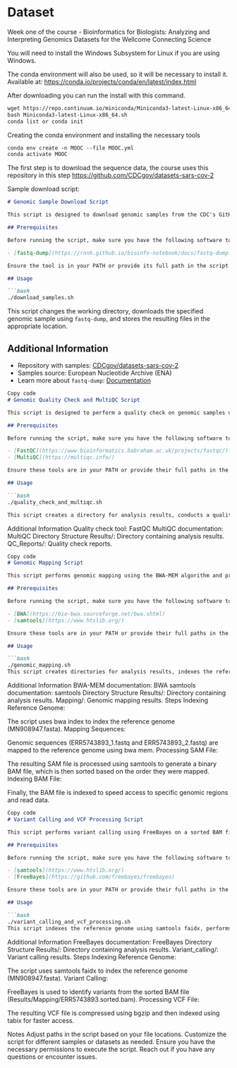# Dataset
Week one of the course - Bioinformatics for Biologists: Analyzing and Interpreting Genomics Datasets for the Wellcome Connecting Science

You will need to install the Windows Subsystem for Linux if you are using Windows.

The conda environment will also be used, so it will be necessary to install it.
Available at: https://conda.io/projects/conda/en/latest/index.html

After downloading you can run the install with this command.

```markdown
wget https://repo.continuum.io/miniconda/Miniconda3-latest-Linux-x86_64.sh
bash Miniconda3-latest-Linux-x86_64.sh
conda list or conda init
```
Creating the conda environment and installing the necessary tools

```markdown
conda env create -n MOOC --file MOOC.yml
conda activate MOOC
```

The first step is to download the sequence data, the course uses this repository in this step https://github.com/CDCgov/datasets-sars-cov-2

Sample download script:

```markdown
# Genomic Sample Download Script

This script is designed to download genomic samples from the CDC's GitHub repository. It utilizes the `fastq-dump` tool to process a specific file (`ERR5743893`) from the European Nucleotide Archive (ENA).

## Prerequisites

Before running the script, make sure you have the following software tools installed:

- [fastq-dump](https://rnnh.github.io/bioinfo-notebook/docs/fastq-dump.html)

Ensure the tool is in your PATH or provide its full path in the script.

## Usage

```bash
./download_samples.sh
```

This script changes the working directory, downloads the specified genomic sample using `fastq-dump`, and stores the resulting files in the appropriate location.

## Additional Information

- Repository with samples: [CDCgov/datasets-sars-cov-2](https://github.com/CDCgov/datasets-sars-cov-2)
- Samples source: European Nucleotide Archive (ENA)
- Learn more about `fastq-dump`: [Documentation](https://rnnh.github.io/bioinfo-notebook/docs/fastq-dump.html)

```markdown
Copy code
# Genomic Quality Check and MultiQC Script

This script is designed to perform a quality check on genomic samples using FastQC and generate a MultiQC report for aggregated results.

## Prerequisites

Before running the script, make sure you have the following software tools installed:

- [FastQC](https://www.bioinformatics.babraham.ac.uk/projects/fastqc/)
- [MultiQC](https://multiqc.info/)

Ensure these tools are in your PATH or provide their full paths in the script.

## Usage

```bash
./quality_check_and_multiqc.sh

This script creates a directory for analysis results, conducts a quality check on specified FASTQ files using FastQC, and generates a MultiQC report for aggregated results.
```

Additional Information
Quality check tool: FastQC
MultiQC documentation: MultiQC
Directory Structure
Results/: Directory containing analysis results.
QC_Reports/: Quality check reports.

```markdown
Copy code
# Genomic Mapping Script

This script performs genomic mapping using the BWA-MEM algorithm and processes the resulting SAM file using `samtools` for further analysis.

## Prerequisites

Before running the script, make sure you have the following software tools installed:

- [BWA](https://bio-bwa.sourceforge.net/bwa.shtml)
- [samtools](https://www.htslib.org/)

Ensure these tools are in your PATH or provide their full paths in the script.

## Usage

```bash
./genomic_mapping.sh
This script creates directories for analysis results, indexes the reference genome, maps genomic sequences to the reference using bwa mem, and processes the resulting SAM file using samtools.
```

Additional Information
BWA-MEM documentation: BWA
samtools documentation: samtools
Directory Structure
Results/: Directory containing analysis results.
Mapping/: Genomic mapping results.
Steps
Indexing Reference Genome:

The script uses bwa index to index the reference genome (MN908947.fasta).
Mapping Sequences:

Genomic sequences (ERR5743893_1.fastq and ERR5743893_2.fastq) are mapped to the reference genome using bwa mem.
Processing SAM File:

The resulting SAM file is processed using samtools to generate a binary BAM file, which is then sorted based on the order they were mapped.
Indexing BAM File:

Finally, the BAM file is indexed to speed access to specific genomic regions and read data.

```markdown
Copy code
# Variant Calling and VCF Processing Script

This script performs variant calling using FreeBayes on a sorted BAM file and then compresses and indexes the resulting VCF file using `bgzip` and `tabix`.

## Prerequisites

Before running the script, make sure you have the following software tools installed:

- [samtools](https://www.htslib.org/)
- [FreeBayes](https://github.com/freebayes/freebayes)

Ensure these tools are in your PATH or provide their full paths in the script.

## Usage

```bash
./variant_calling_and_vcf_processing.sh
This script indexes the reference genome using samtools faidx, performs variant calling using FreeBayes on a sorted BAM file, and then compresses and indexes the resulting VCF file.
```

Additional Information
FreeBayes documentation: FreeBayes
Directory Structure
Results/: Directory containing analysis results.
Variant_calling/: Variant calling results.
Steps
Indexing Reference Genome:

The script uses samtools faidx to index the reference genome (MN908947.fasta).
Variant Calling:

FreeBayes is used to identify variants from the sorted BAM file (Results/Mapping/ERR5743893.sorted.bam).
Processing VCF File:

The resulting VCF file is compressed using bgzip and then indexed using tabix for faster access.

Notes
Adjust paths in the script based on your file locations.
Customize the script for different samples or datasets as needed.
Ensure you have the necessary permissions to execute the script.
Reach out if you have any questions or encounter issues.

